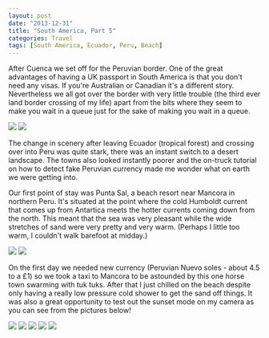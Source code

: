 ```yaml
---
layout: post
date: "2013-12-31"
title: "South America, Part 5"
categories: Travel
tags: [South America, Ecuador, Peru, Beach]
---
```


After Cuenca we set off for the Peruvian border. One of the great advantages of having a UK passport in South America is that you don't need any visas. If you're Australian or Canadian it's a different story. Nevertheless we all got over the border with very little trouble (the third ever land border crossing of my life) apart from the bits where they seem to make you wait in a queue just for the sake of making you wait in a queue.

![](/assets/images/south_america/part_5/01.jpg)
![](/assets/images/south_america/part_5/02.jpg)

The change in scenery after leaving Ecuador (tropical forest) and crossing over into Peru was quite stark, there was an instant switch to a desert landscape. The towns also looked instantly poorer and the on-truck tutorial on how to detect fake Peruvian currency made me wonder what on earth we were getting into.

Our first point of stay was Punta Sal, a beach resort near Mancora in northern Peru. It's situated at the point where the cold Humboldt current that comes up from Antartica meets the hotter currents coming down from the north. This meant that the sea was very pleasant while the wide stretches of sand were very pretty and very warm. (Perhaps I little too warm, I couldn't walk barefoot at midday.)

![](/assets/images/south_america/part_5/03.jpg)
![](/assets/images/south_america/part_5/04.jpg)

On the first day we needed new currency (Peruvian Nuevo soles - about 4.5 to a £1) so we took a taxi to Mancora to be astounded by this one horse town swarming with tuk tuks. After that I just chilled on the beach despite only having a really low pressure cold shower to get the sand off things. It was also a great opportunity to test out the sunset mode on my camera as you can see from the pictures below!

![](/assets/images/south_america/part_5/05.jpg)
![](/assets/images/south_america/part_5/06.jpg)
![](/assets/images/south_america/part_5/07.jpg)
![](/assets/images/south_america/part_5/08.jpg)
![](/assets/images/south_america/part_5/09.jpg)
